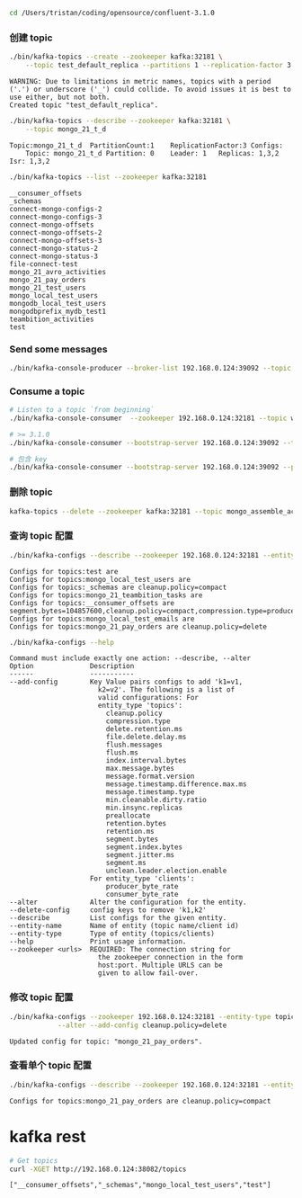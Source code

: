 

```bash
cd /Users/tristan/coding/opensource/confluent-3.1.0
```

    

### 创建 topic


```bash
./bin/kafka-topics --create --zookeeper kafka:32181 \
    --topic test_default_replica --partitions 1 --replication-factor 3
```

    WARNING: Due to limitations in metric names, topics with a period ('.') or underscore ('_') could collide. To avoid issues it is best to use either, but not both.
    Created topic "test_default_replica".



```bash
./bin/kafka-topics --describe --zookeeper kafka:32181 \
    --topic mongo_21_t_d
```

    Topic:mongo_21_t_d	PartitionCount:1	ReplicationFactor:3	Configs:
    	Topic: mongo_21_t_d	Partition: 0	Leader: 1	Replicas: 1,3,2	Isr: 1,3,2



```bash
./bin/kafka-topics --list --zookeeper kafka:32181
```

    __consumer_offsets
    _schemas
    connect-mongo-configs-2
    connect-mongo-configs-3
    connect-mongo-offsets
    connect-mongo-offsets-2
    connect-mongo-offsets-3
    connect-mongo-status-2
    connect-mongo-status-3
    file-connect-test
    mongo_21_avro_activities
    mongo_21_pay_orders
    mongo_21_test_users
    mongo_local_test_users
    mongodb_local_test_users
    mongodbprefix_mydb_test1
    teambition_activities
    test


### Send some messages


```bash
./bin/kafka-console-producer --broker-list 192.168.0.124:39092 --topic test
```

    

### Consume a topic


```bash
# Listen to a topic `from beginning`
./bin/kafka-console-consumer  --zookeeper 192.168.0.124:32181 --topic wikipedia-raw --from-beginning

# >= 3.1.0
./bin/kafka-console-consumer --bootstrap-server 192.168.0.124:39092 --topic test --from-beginning

# 包含 key
./bin/kafka-console-consumer --bootstrap-server 192.168.0.124:39092 --property print.key=true --topic test --from-beginning
```

### 删除 topic


```bash
kafka-topics --delete --zookeeper kafka:32181 --topic mongo_assemble_activities_fact
```

### 查询 topic 配置


```bash
./bin/kafka-configs --describe --zookeeper 192.168.0.124:32181 --entity-type topics
```

    Configs for topics:test are 
    Configs for topics:mongo_local_test_users are 
    Configs for topics:_schemas are cleanup.policy=compact
    Configs for topics:mongo_21_teambition_tasks are 
    Configs for topics:__consumer_offsets are segment.bytes=104857600,cleanup.policy=compact,compression.type=producer
    Configs for topics:mongo_local_test_emails are 
    Configs for topics:mongo_21_pay_orders are cleanup.policy=delete



```bash
./bin/kafka-configs --help
```

    Command must include exactly one action: --describe, --alter
    Option              Description                            
    ------              -----------                            
    --add-config        Key Value pairs configs to add 'k1=v1, 
                          k2=v2'. The following is a list of   
                          valid configurations: For            
                          entity_type 'topics':                
                        	cleanup.policy                        
                        	compression.type                      
                        	delete.retention.ms                   
                        	file.delete.delay.ms                  
                        	flush.messages                        
                        	flush.ms                              
                        	index.interval.bytes                  
                        	max.message.bytes                     
                        	message.format.version                
                        	message.timestamp.difference.max.ms   
                        	message.timestamp.type                
                        	min.cleanable.dirty.ratio             
                        	min.insync.replicas                   
                        	preallocate                           
                        	retention.bytes                       
                        	retention.ms                          
                        	segment.bytes                         
                        	segment.index.bytes                   
                        	segment.jitter.ms                     
                        	segment.ms                            
                        	unclean.leader.election.enable        
                        For entity_type 'clients':             
                        	producer_byte_rate                    
                        	consumer_byte_rate                    
    --alter             Alter the configuration for the entity.
    --delete-config     config keys to remove 'k1,k2'          
    --describe          List configs for the given entity.     
    --entity-name       Name of entity (topic name/client id)  
    --entity-type       Type of entity (topics/clients)        
    --help              Print usage information.               
    --zookeeper <urls>  REQUIRED: The connection string for    
                          the zookeeper connection in the form 
                          host:port. Multiple URLS can be      
                          given to allow fail-over.            


### 修改 topic 配置


```bash
./bin/kafka-configs --zookeeper 192.168.0.124:32181 --entity-type topics --entity-name mongo_21_pay_orders \
            --alter --add-config cleanup.policy=delete
```

    Updated config for topic: "mongo_21_pay_orders".


### 查看单个 topic 配置


```bash
./bin/kafka-configs --describe --zookeeper 192.168.0.124:32181 --entity-type topics --entity-name mongo_21_pay_orders
```

    Configs for topics:mongo_21_pay_orders are cleanup.policy=compact


# kafka rest


```bash
# Get topics
curl -XGET http://192.168.0.124:38082/topics
```

    ["__consumer_offsets","_schemas","mongo_local_test_users","test"]
